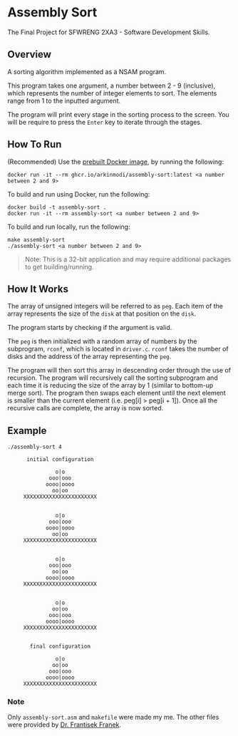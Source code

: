 # Assembly Sort
The Final Project for SFWRENG 2XA3 - Software Development Skills.

## Overview
A sorting algorithm implemented as a NSAM program.

This program takes one argument, a number between 2 - 9 (inclusive), which represents the number of integer elements to sort. The elements range from 1 to the inputted argument.

The program will print every stage in the sorting process to the screen. You will be require to press the `Enter` key to iterate through the stages.

## How To Run
(Recommended) Use the [prebuilt Docker image](https://github.com/arkinmodi/Assembly-Sort/pkgs/container/assembly-sort), by running the following:
```
docker run -it --rm ghcr.io/arkinmodi/assembly-sort:latest <a number between 2 and 9>
```

To build and run using Docker, run the following:
```
docker build -t assembly-sort .
docker run -it --rm assembly-sort <a number between 2 and 9>
```

To build and run locally, run the following:
```
make assembly-sort
./assembly-sort <a number between 2 and 9>
```

> Note: This is a 32-bit application and may require additional packages to get building/running.

## How It Works
The array of unsigned integers will be referred to as `peg`. Each item of the array represents the size of the `disk` at that position on the `disk`.

The program starts by checking if the argument is valid.

The `peg` is then initialized with a random array of numbers by the subprogram, `rconf`, which is located in `driver.c`. `rconf` takes the number of disks and the address of the array representing the `peg`.

The program will then sort this array in descending order through the use of recursion. The program will recursively call the sorting subprogram and each time it is reducing the size of the array by 1 (similar to bottom-up merge sort). The program then swaps each element until the next element is smaller than the current element (i.e. peg[i] > peg[i + 1]). Once all the recursive calls are complete, the array is now sorted.

## Example
    ./assembly-sort 4

          initial configuration

                   o|o
                 ooo|ooo
                oooo|oooo
                  oo|oo
         XXXXXXXXXXXXXXXXXXXXXXX


                   o|o
                 ooo|ooo
                oooo|oooo
                  oo|oo
         XXXXXXXXXXXXXXXXXXXXXXX


                   o|o
                 ooo|ooo
                  oo|oo
                oooo|oooo
         XXXXXXXXXXXXXXXXXXXXXXX


                   o|o
                  oo|oo
                 ooo|ooo
                oooo|oooo
         XXXXXXXXXXXXXXXXXXXXXXX


           final configuration

                   o|o
                  oo|oo
                 ooo|ooo
                oooo|oooo
         XXXXXXXXXXXXXXXXXXXXXXX

### Note
Only `assembly-sort.asm` and `makefile` were made my me. The other files were provided by [Dr. Frantisek Franek](http://www.cas.mcmaster.ca/~franek/).
